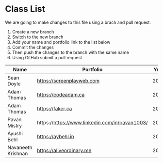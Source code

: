 # Class List

We are going to make changes to this file using a brach and pull request.

1. Create a new branch
2. Switch to the new branch
3. Add your name and portfolio link to the list below
4. Commit the changes
5. Then push the changes to the branch with the same name
6. Using GitHub submit a pull request

| Name         | Portfolio                                      | Year |
| ------------ | ---------------------------------------------- | ---- |
| Sean Doyle   | https://screenplayweb.com                      | 2020 |
| Adam Thomas  | https://codeadam.ca                            | 2024 |
| Adam Thomas  | https://faker.ca                               | 2024 |
| Pavan Mistry | https://https://www.linkedin.com/in/pavan1003/ | 2023 |
| Ayushi Behl  | https://aybehl.in                              | 2024 |
| Navaneeth Krishnan | https://aliveordinary.me  | 2024 |


